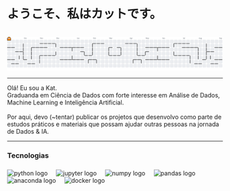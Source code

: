 <h1 align="left">ようこそ、私はカットです。</h1>



<br clear="both">

<picture>
  <source media="(prefers-color-scheme: dark)" srcset="https://raw.githubusercontent.com/kvpergentino/kvpergentino/output/pacman-contribution-graph-dark.svg">
  <source media="(prefers-color-scheme: light)" srcset="https://raw.githubusercontent.com/kvpergentino/kvpergentino/output/pacman-contribution-graph.svg">
  <img alt="pacman contribution graph" src="https://raw.githubusercontent.com/kvpergentino/kvpergentino/output/pacman-contribution-graph.svg">
</picture>

---

<p align="left">Olá! Eu sou a Kat.<br>Graduanda em Ciência de Dados com forte interesse em Análise de Dados, Machine Learning e Inteligência Artificial.<br><br>Por aqui, devo (~tentar) publicar os projetos que desenvolvo como parte de estudos práticos e materiais que possam ajudar outras pessoas na jornada de Dados & IA.</p>

---

<h3 align="left">Tecnologias</h3>

###

<div align="left">
  <img src="https://cdn.jsdelivr.net/gh/devicons/devicon/icons/python/python-original.svg" height="40" alt="python logo"  />
  <img width="12" />
  <img src="https://cdn.jsdelivr.net/gh/devicons/devicon/icons/jupyter/jupyter-original.svg" height="40" alt="jupyter logo"  />
  <img width="12" />
  <img src="https://cdn.jsdelivr.net/gh/devicons/devicon/icons/numpy/numpy-original.svg" height="40" alt="numpy logo"  />
  <img width="12" />
  <img src="https://cdn.jsdelivr.net/gh/devicons/devicon/icons/pandas/pandas-original.svg" height="40" alt="pandas logo"  />
  <img width="12" />
  <img src="https://cdn.jsdelivr.net/gh/devicons/devicon/icons/anaconda/anaconda-original.svg" height="40" alt="anaconda logo"  />
  <img width="12" />
  <img src="https://cdn.jsdelivr.net/gh/devicons/devicon/icons/docker/docker-original.svg" height="40" alt="docker logo"  />
</div>

###
